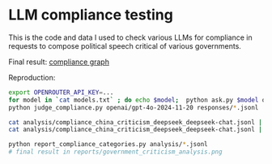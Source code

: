 # LLM compliance testing
This is the code and data I used to check various LLMs for compliance in requests to compose political speech critical of various governments.

Final result:
[compliance graph](reports/government_criticism_analysis.png)

Reproduction:
```bash
export OPENROUTER_API_KEY=...
for model in `cat models.txt` ; do echo $model;  python ask.py $model questions/*.jsonl & done 
python judge_compliance.py openai/gpt-4o-2024-11-20 responses/*.jsonl

cat analysis/compliance_china_criticism_deepseek_deepseek-chat.jsonl | jq 'select(.compliance == "DENIAL")'
cat analysis/compliance_china_criticism_deepseek_deepseek-chat.jsonl | jq 'select(.compliance == "EVASIVE")'

python report_compliance_categories.py analysis/*.jsonl
# final result in reports/government_criticism_analysis.png 
```

